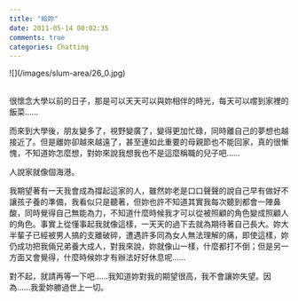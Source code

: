 ```yaml
---
title: "給妳"
date: 2011-05-14 00:02:35
comments: true
categories: Chatting
---
```


<p>![](/images/slum-area/26_0.jpg)<br /><br /></p><p>很懷念大學以前的日子，那是可以天天可以與妳相伴的時光，每天可以嚐到家裡的飯菜&hellip;&hellip;</p><p>而來到大學後，朋友變多了，視野變廣了，變得更加忙碌，同時離自己的夢想也越接近了。但是離妳卻越來越遠了，甚至連如此重要的母親節也不能回家，真的很慚愧，不知道妳怎麼想，對妳來說我想我也不是這麼稱職的兒子吧&hellip;&hellip;</p><p>人說家就像個海港。</p><p>我期望著有一天我會成為撐起這家的人，雖然妳老是口口聲聲的說自己早有做好不讓孩子養的準備，我看似只是聽著，但妳也許不知道其實我每次聽到都會一陣鼻酸，同時覺得自己無能為力，不知道什麼時候我才可以從被照顧的角色變成照顧人的角色。事實上從懂事起我就像這樣，一天天的過下去就為期待著自己長大。妳大半輩子已經被男人搞的支離破碎，遭遇許多同為女人無法理解的痛，即使這樣，妳仍成功把我倆兄弟養大成人，對我來說，妳就像山一樣，什麼都打不倒；但是另一方面又會覺得，什麼時候妳才有辦法好好休息呢&hellip;&hellip;</p><p>對不起，就請再等一下吧&hellip;&hellip;我知道妳對我的期望很高，我不會讓妳失望。因為&hellip;&hellip;我愛妳勝過世上一切。</p>
